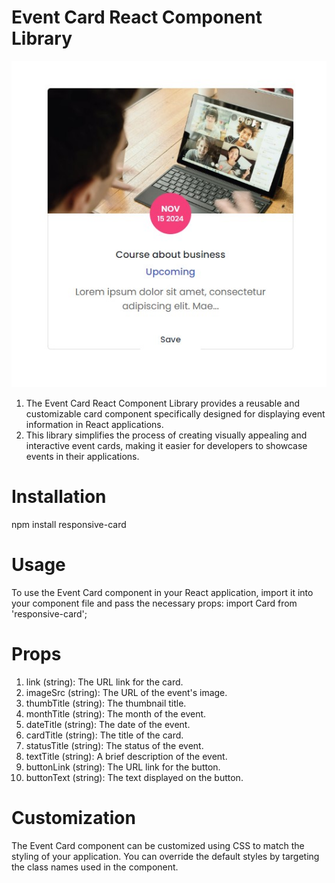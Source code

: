 # Event Card React Component Library

![Alt text](https://github.com/Kastriot78/responsive-card-component/blob/main/Screenshot_3.jpg)

1. The Event Card React Component Library provides a reusable and customizable card component specifically designed for displaying event information in React applications. 
2. This library simplifies the process of creating visually appealing and interactive event cards, making it easier for developers to showcase events in their applications.

# Installation
npm install responsive-card  

# Usage
To use the Event Card component in your React application, import it into your component file and pass the necessary props:
import Card from 'responsive-card';
<div className="row mt-5">
  <Card
    link="#"
    imageSrc="https://demo.ovathemewp.com/em4u/wp-content/uploads/2017/10/event_business_1-1-640x384.jpg"
    thumbTitle="Chickago City"
    monthTitle="Nov"
    dateTitle="15 2023"
    cardTitle="Course about business"
    statusTitle="Upcoming"
    textTitle="Lorem ipsum dolor sit amet, consectetur adipiscing elit. Mae..."
    buttonLink="#"
    buttonText="No Ticket"
  />
</div>

# Props
1. link (string): The URL link for the card.
2. imageSrc (string): The URL of the event's image.
3. thumbTitle (string): The thumbnail title.
4. monthTitle (string): The month of the event.
5. dateTitle (string): The date of the event.
6. cardTitle (string): The title of the card.
7. statusTitle (string): The status of the event.
8. textTitle (string): A brief description of the event.
9. buttonLink (string): The URL link for the button.
10. buttonText (string): The text displayed on the button.

# Customization
The Event Card component can be customized using CSS to match the styling of your application. You can override the default styles by targeting the class names used in the component.
